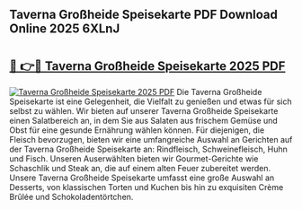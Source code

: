 ## Taverna Großheide Speisekarte PDF Download Online 2025 6XLnJ

# <h2><a href="http://gcdhwx.nevu.top/?p=Taverna+Gro%c3%9fheide+Speisekarte">🔗 👉🔴 Taverna Großheide Speisekarte 2025 PDF</a></h2>

[![Taverna Großheide Speisekarte 2025 PDF](https://i.imgur.com/dBaPXMq.png)](http://gcdhwx.nevu.top/?p=Taverna+Gro%c3%9fheide+Speisekarte)
Die Taverna Großheide Speisekarte ist eine Gelegenheit, die Vielfalt zu genießen und etwas für sich selbst zu wählen. Wir bieten auf unserer Taverna Großheide Speisekarte einen Salatbereich an, in dem Sie aus Salaten aus frischem Gemüse und Obst für eine gesunde Ernährung wählen können. Für diejenigen, die Fleisch bevorzugen, bieten wir eine umfangreiche Auswahl an Gerichten auf der Taverna Großheide Speisekarte an: Rindfleisch, Schweinefleisch, Huhn und Fisch. Unseren Auserwählten bieten wir Gourmet-Gerichte wie Schaschlik und Steak an, die auf einem alten Feuer zubereitet werden. Unsere Taverna Großheide Speisekarte umfasst eine große Auswahl an Desserts, von klassischen Torten und Kuchen bis hin zu exquisiten Crème Brûlée und Schokoladentörtchen.

